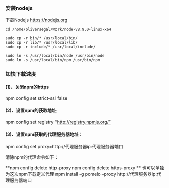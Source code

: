 ### 安装nodejs

下载Nodejs https://nodejs.org

```
cd /home/oliversegal/Work/node-v8.9.0-linux-x64

sudo cp -r bin/* /usr/local/bin/
sudo cp -r lib/* /usr/local/lib/
sudo cp -r include/* /usr/local/include/

sudo ln -s /usr/local/bin/node /usr/bin/node
sudo ln -s /usr/local/bin/npm /usr/bin/npm

```

### 加快下载速度
#### (1)、关闭npm的https 
npm config set strict-ssl false

#### (2)、设置npm的获取地址 
npm config set registry “http://registry.npmjs.org/” 

#### (3)、设置npm获取的代理服务器地址： 
npm config set proxy=http://代理服务器ip:代理服务器端口 

清除npm的代理命令如下：

**npm config delete http-proxy 
 npm config delete https-proxy ** 
也可以单独为这次npm下载定义代理 
npm install -g pomelo –proxy http://代理服务器ip:代理服务器端口 
